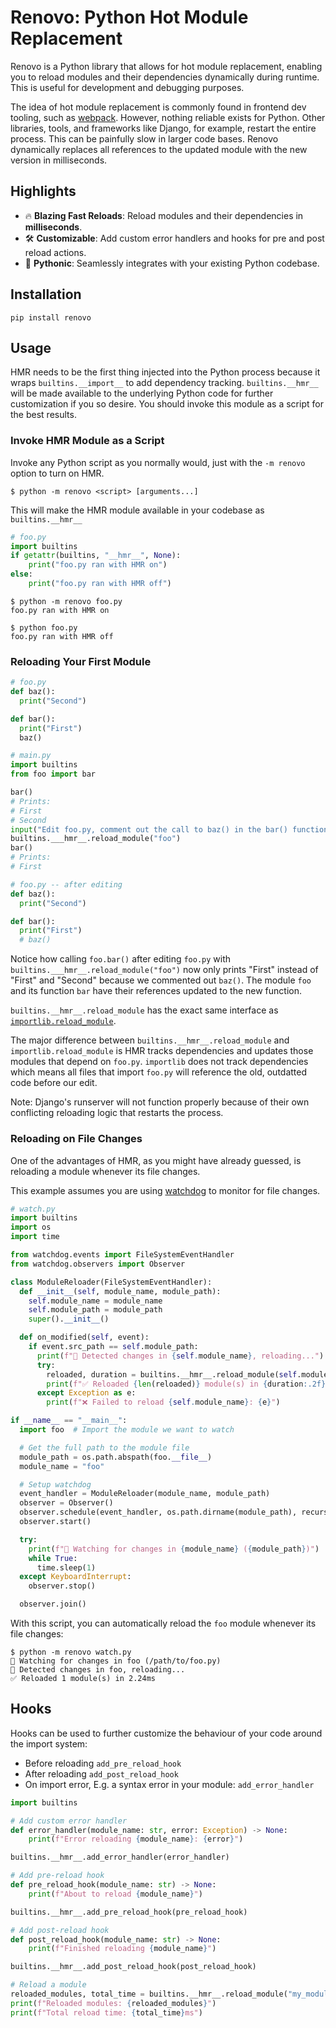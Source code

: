 # Renovo: Python Hot Module Replacement

Renovo is a Python library that allows for hot module replacement, enabling you to reload modules and their dependencies dynamically during runtime. This is useful for development and debugging purposes.

The idea of hot module replacement is commonly found in frontend dev tooling, such as [webpack](https://webpack.js.org/concepts/hot-module-replacement/).
However, nothing reliable exists for Python. Other libraries, tools, and frameworks like Django, for example, restart the entire process.
This can be painfully slow in larger code bases. Renovo dynamically replaces all references to the updated module with the new version in milliseconds.

## Highlights

- 🔥 **Blazing Fast Reloads**: Reload modules and their dependencies in **milliseconds**.
- 🛠️ **Customizable**: Add custom error handlers and hooks for pre and post reload actions.
- 🐍 **Pythonic**: Seamlessly integrates with your existing Python codebase.

## Installation

`pip install renovo`

## Usage

HMR needs to be the first thing injected into the Python process because it wraps `builtins.__import__` to add dependency tracking.
`builtins.__hmr__` will be made available to the underlying Python code for further customization if you so desire.
You should invoke this module as a script for the best results.

### Invoke HMR Module as a Script

Invoke any Python script as you normally would, just with the `-m renovo` option to turn on HMR.

```console
$ python -m renovo <script> [arguments...]
```

This will make the HMR module available in your codebase as `builtins.__hmr__`

```python
# foo.py
import builtins
if getattr(builtins, "__hmr__", None):
    print("foo.py ran with HMR on")
else:
    print("foo.py ran with HMR off")
```

```console
$ python -m renovo foo.py
foo.py ran with HMR on

$ python foo.py
foo.py ran with HMR off
```

### Reloading Your First Module

```python
# foo.py
def baz():
  print("Second")

def bar():
  print("First")
  baz()
```

```python
# main.py
import builtins
from foo import bar

bar()
# Prints:
# First
# Second
input("Edit foo.py, comment out the call to baz() in the bar() function. Hit enter when you've saved the changes to foo.py")
builtins.___hmr__.reload_module("foo")
bar()
# Prints:
# First
```

```python
# foo.py -- after editing
def baz():
  print("Second")

def bar():
  print("First")
  # baz()
```

Notice how calling `foo.bar()` after editing `foo.py` with `builtins.___hmr__.reload_module("foo")` now only prints "First" instead of "First" and "Second"
because we commented out `baz()`. The module `foo` and its function `bar` have their references updated to the new function.

`builtins.__hmr__.reload_module` has the exact same interface as [`importlib.reload_module`](https://docs.python.org/3/library/importlib.html#importlib.import_module).

The major difference between `builtins.__hmr__.reload_module` and `importlib.reload_module` is HMR tracks dependencies and updates those modules that depend on `foo.py`.
`importlib` does not track dependencies which means all files that import `foo.py` will reference the old, outdatted code before our edit.

Note: Django's runserver will not function properly because of their own conflicting reloading logic that restarts the process.

### Reloading on File Changes

One of the advantages of HMR, as you might have already guessed, is reloading a module whenever its file changes.

This example assumes you are using [watchdog](https://pypi.org/project/watchdog/) to monitor for file changes.

```python
# watch.py
import builtins
import os
import time

from watchdog.events import FileSystemEventHandler
from watchdog.observers import Observer

class ModuleReloader(FileSystemEventHandler):
  def __init__(self, module_name, module_path):
    self.module_name = module_name
    self.module_path = module_path
    super().__init__()

  def on_modified(self, event):
    if event.src_path == self.module_path:
      print(f"🔄 Detected changes in {self.module_name}, reloading...")
      try:
        reloaded, duration = builtins.__hmr__.reload_module(self.module_name)
        print(f"✅ Reloaded {len(reloaded)} module(s) in {duration:.2f}ms")
      except Exception as e:
        print(f"❌ Failed to reload {self.module_name}: {e}")

if __name__ == "__main__":
  import foo  # Import the module we want to watch

  # Get the full path to the module file
  module_path = os.path.abspath(foo.__file__)
  module_name = "foo"

  # Setup watchdog
  event_handler = ModuleReloader(module_name, module_path)
  observer = Observer()
  observer.schedule(event_handler, os.path.dirname(module_path), recursive=False)
  observer.start()

  try:
    print(f"👀 Watching for changes in {module_name} ({module_path})")
    while True:
      time.sleep(1)
  except KeyboardInterrupt:
    observer.stop()

  observer.join()
```

With this script, you can automatically reload the `foo` module whenever its file changes:

```console
$ python -m renovo watch.py
👀 Watching for changes in foo (/path/to/foo.py)
🔄 Detected changes in foo, reloading...
✅ Reloaded 1 module(s) in 2.24ms
```

## Hooks

Hooks can be used to further customize the behaviour of your code around the import system:

- Before reloading `add_pre_reload_hook`
- After reloading `add_post_reload_hook`
- On import error, E.g. a syntax error in your module: `add_error_handler`

```python
import builtins

# Add custom error handler
def error_handler(module_name: str, error: Exception) -> None:
    print(f"Error reloading {module_name}: {error}")

builtins.__hmr__.add_error_handler(error_handler)

# Add pre-reload hook
def pre_reload_hook(module_name: str) -> None:
    print(f"About to reload {module_name}")

builtins.__hmr__.add_pre_reload_hook(pre_reload_hook)

# Add post-reload hook
def post_reload_hook(module_name: str) -> None:
    print(f"Finished reloading {module_name}")

builtins.__hmr__.add_post_reload_hook(post_reload_hook)

# Reload a module
reloaded_modules, total_time = builtins.__hmr__.reload_module("my_module")
print(f"Reloaded modules: {reloaded_modules}")
print(f"Total reload time: {total_time}ms")
```
